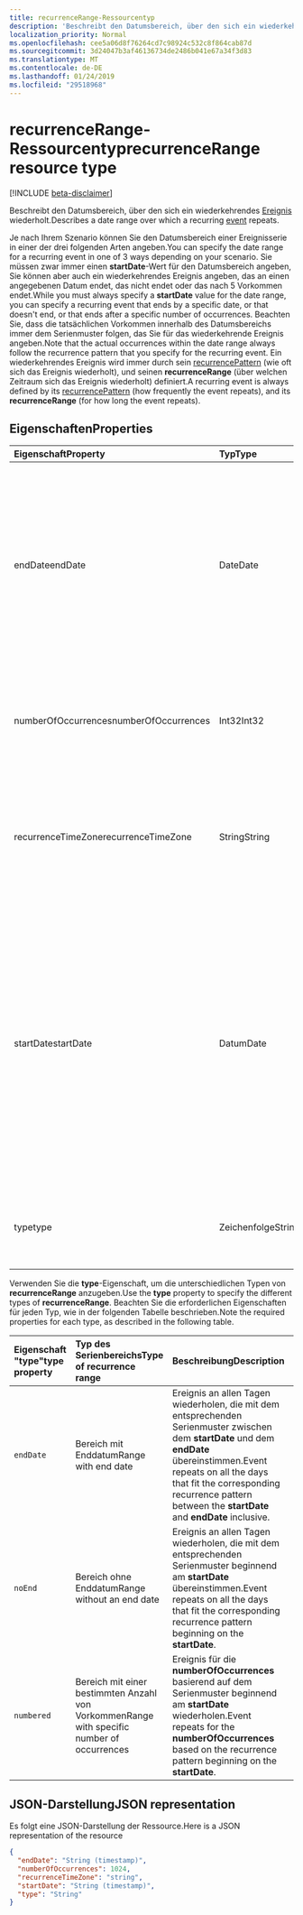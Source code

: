 ```yaml
---
title: recurrenceRange-Ressourcentyp
description: 'Beschreibt den Datumsbereich, über den sich ein wiederkehrendes Ereignis wiederholt. '
localization_priority: Normal
ms.openlocfilehash: cee5a06d8f76264cd7c98924c532c8f864cab87d
ms.sourcegitcommit: 3d24047b3af46136734de2486b041e67a34f3d83
ms.translationtype: MT
ms.contentlocale: de-DE
ms.lasthandoff: 01/24/2019
ms.locfileid: "29518968"
---
```

# <a name="recurrencerange-resource-type"></a><span data-ttu-id="d9f2e-103">recurrenceRange-Ressourcentyp</span><span class="sxs-lookup"><span data-stu-id="d9f2e-103">recurrenceRange resource type</span></span>

[!INCLUDE [beta-disclaimer](../../includes/beta-disclaimer.md)]

<span data-ttu-id="d9f2e-104">Beschreibt den Datumsbereich, über den sich ein wiederkehrendes [Ereignis](event.md) wiederholt.</span><span class="sxs-lookup"><span data-stu-id="d9f2e-104">Describes a date range over which a recurring [event](event.md) repeats.</span></span> 

<span data-ttu-id="d9f2e-105">Je nach Ihrem Szenario können Sie den Datumsbereich einer Ereignisserie in einer der drei folgenden Arten angeben.</span><span class="sxs-lookup"><span data-stu-id="d9f2e-105">You can specify the date range for a recurring event in one of 3 ways depending on your scenario.</span></span> <span data-ttu-id="d9f2e-106">Sie müssen zwar immer einen **startDate**-Wert für den Datumsbereich angeben, Sie können aber auch ein wiederkehrendes Ereignis angeben, das an einen angegebenen Datum endet, das nicht endet oder das nach 5 Vorkommen endet.</span><span class="sxs-lookup"><span data-stu-id="d9f2e-106">While you must always specify a **startDate** value for the date range, you can specify a recurring event that ends by a specific date, or that doesn't end, or that ends after a specific number of occurrences.</span></span> <span data-ttu-id="d9f2e-107">Beachten Sie, dass die tatsächlichen Vorkommen innerhalb des Datumsbereichs immer dem Serienmuster folgen, das Sie für das wiederkehrende Ereignis angeben.</span><span class="sxs-lookup"><span data-stu-id="d9f2e-107">Note that the actual occurrences within the date range always follow the recurrence pattern that you specify for the recurring event.</span></span> <span data-ttu-id="d9f2e-108">Ein wiederkehrendes Ereignis wird immer durch sein [recurrencePattern](recurrencepattern.md) (wie oft sich das Ereignis wiederholt), und seinen **recurrenceRange** (über welchen Zeitraum sich das Ereignis wiederholt) definiert.</span><span class="sxs-lookup"><span data-stu-id="d9f2e-108">A recurring event is always defined by its [recurrencePattern](recurrencepattern.md) (how frequently the event repeats), and its **recurrenceRange** (for how long the event repeats).</span></span>


## <a name="properties"></a><span data-ttu-id="d9f2e-109">Eigenschaften</span><span class="sxs-lookup"><span data-stu-id="d9f2e-109">Properties</span></span>

| <span data-ttu-id="d9f2e-110">Eigenschaft</span><span class="sxs-lookup"><span data-stu-id="d9f2e-110">Property</span></span>     | <span data-ttu-id="d9f2e-111">Typ</span><span class="sxs-lookup"><span data-stu-id="d9f2e-111">Type</span></span>   |<span data-ttu-id="d9f2e-112">Beschreibung</span><span class="sxs-lookup"><span data-stu-id="d9f2e-112">Description</span></span>|
|:---------------|:--------|:----------|
|<span data-ttu-id="d9f2e-113">endDate</span><span class="sxs-lookup"><span data-stu-id="d9f2e-113">endDate</span></span>|<span data-ttu-id="d9f2e-114">Date</span><span class="sxs-lookup"><span data-stu-id="d9f2e-114">Date</span></span>|<span data-ttu-id="d9f2e-115">Das Datum zum Beenden des Anwendens des Musters.</span><span class="sxs-lookup"><span data-stu-id="d9f2e-115">The date to stop applying the recurrence pattern.</span></span> <span data-ttu-id="d9f2e-116">Je nach dem Serienmuster des Ereignisses ist das letzte Vorkommen der Besprechung möglicherweise nicht an diesem Datum.</span><span class="sxs-lookup"><span data-stu-id="d9f2e-116">Depending on the recurrence pattern of the event, the last occurrence of the meeting may not be this date.</span></span> <span data-ttu-id="d9f2e-117">Erforderlich, wenn **type** `endDate` ist.</span><span class="sxs-lookup"><span data-stu-id="d9f2e-117">Required if **type** is `endDate`.</span></span>|
|<span data-ttu-id="d9f2e-118">numberOfOccurrences</span><span class="sxs-lookup"><span data-stu-id="d9f2e-118">numberOfOccurrences</span></span>|<span data-ttu-id="d9f2e-119">Int32</span><span class="sxs-lookup"><span data-stu-id="d9f2e-119">Int32</span></span>|<span data-ttu-id="d9f2e-120">Die Anzahl von Wiederholungen für das Ereignis.</span><span class="sxs-lookup"><span data-stu-id="d9f2e-120">The number of times to repeat the event.</span></span> <span data-ttu-id="d9f2e-121">Erforderlich; muss positiv sein, wenn **type** `numbered` ist.</span><span class="sxs-lookup"><span data-stu-id="d9f2e-121">Required and must be positive if **type** is `numbered`.</span></span>|
|<span data-ttu-id="d9f2e-122">recurrenceTimeZone</span><span class="sxs-lookup"><span data-stu-id="d9f2e-122">recurrenceTimeZone</span></span>|<span data-ttu-id="d9f2e-123">String</span><span class="sxs-lookup"><span data-stu-id="d9f2e-123">String</span></span> |<span data-ttu-id="d9f2e-124">Zeitzone für die **startDate**- und **endDate**-Eigenschaften.</span><span class="sxs-lookup"><span data-stu-id="d9f2e-124">Time zone for the **startDate** and **endDate** properties.</span></span> <span data-ttu-id="d9f2e-125">Optional.</span><span class="sxs-lookup"><span data-stu-id="d9f2e-125">Optional.</span></span> <span data-ttu-id="d9f2e-126">Falls nicht angegeben, wird die Zeitzone des Ereignisses verwendet.</span><span class="sxs-lookup"><span data-stu-id="d9f2e-126">If not specified, the time zone of the event is used.</span></span>|
|<span data-ttu-id="d9f2e-127">startDate</span><span class="sxs-lookup"><span data-stu-id="d9f2e-127">startDate</span></span>|<span data-ttu-id="d9f2e-128">Datum</span><span class="sxs-lookup"><span data-stu-id="d9f2e-128">Date</span></span>|<span data-ttu-id="d9f2e-129">Das Datum zum Starten des Anwendens des Musters.</span><span class="sxs-lookup"><span data-stu-id="d9f2e-129">The date to start applying the recurrence pattern.</span></span> <span data-ttu-id="d9f2e-130">Je nach dem Serienmuster des Ereignisses findet das erste Vorkommen der Besprechung möglicherweise an diesem Datum oder später statt.</span><span class="sxs-lookup"><span data-stu-id="d9f2e-130">The first occurrence of the meeting may be this date or later, depending on the recurrence pattern of the event.</span></span> <span data-ttu-id="d9f2e-131">Muss der gleiche Wert wie die **start**-Eigenschaft des wiederkehrenden [Ereignisses](event.md) sein.</span><span class="sxs-lookup"><span data-stu-id="d9f2e-131">Must be the same value as the **start** property of the recurring [event](event.md).</span></span> <span data-ttu-id="d9f2e-132">Erforderlich.</span><span class="sxs-lookup"><span data-stu-id="d9f2e-132">Required.</span></span>|
|<span data-ttu-id="d9f2e-133">type</span><span class="sxs-lookup"><span data-stu-id="d9f2e-133">type</span></span>|<span data-ttu-id="d9f2e-134">Zeichenfolge</span><span class="sxs-lookup"><span data-stu-id="d9f2e-134">String</span></span>|<span data-ttu-id="d9f2e-135">Der Serienbereich.</span><span class="sxs-lookup"><span data-stu-id="d9f2e-135">The recurrence range.</span></span> <span data-ttu-id="d9f2e-136">Mögliche Werte: `endDate`, `noEnd`, `numbered`.</span><span class="sxs-lookup"><span data-stu-id="d9f2e-136">Possible values are: `endDate`, `noEnd`, `numbered`.</span></span> <span data-ttu-id="d9f2e-137">Erforderlich.</span><span class="sxs-lookup"><span data-stu-id="d9f2e-137">Required.</span></span>|

<span data-ttu-id="d9f2e-138">Verwenden Sie die **type**-Eigenschaft, um die unterschiedlichen Typen von **recurrenceRange** anzugeben.</span><span class="sxs-lookup"><span data-stu-id="d9f2e-138">Use the **type** property to specify the different types of **recurrenceRange**.</span></span> <span data-ttu-id="d9f2e-139">Beachten Sie die erforderlichen Eigenschaften für jeden Typ, wie in der folgenden Tabelle beschrieben.</span><span class="sxs-lookup"><span data-stu-id="d9f2e-139">Note the required properties for each type, as described in the following table.</span></span>

| <span data-ttu-id="d9f2e-140">Eigenschaft "type"</span><span class="sxs-lookup"><span data-stu-id="d9f2e-140">type property</span></span>  | <span data-ttu-id="d9f2e-141">Typ des Serienbereichs</span><span class="sxs-lookup"><span data-stu-id="d9f2e-141">Type of recurrence range</span></span> | <span data-ttu-id="d9f2e-142">Beschreibung</span><span class="sxs-lookup"><span data-stu-id="d9f2e-142">Description</span></span> | <span data-ttu-id="d9f2e-143">Beispiel</span><span class="sxs-lookup"><span data-stu-id="d9f2e-143">Example</span></span> | <span data-ttu-id="d9f2e-144">Erforderliche Eigenschaften</span><span class="sxs-lookup"><span data-stu-id="d9f2e-144">Required properties</span></span> |
|:-------|:---------------|:--------|:--------|:--------|
|`endDate` |<span data-ttu-id="d9f2e-145">Bereich mit Enddatum</span><span class="sxs-lookup"><span data-stu-id="d9f2e-145">Range with end date</span></span> | <span data-ttu-id="d9f2e-146">Ereignis an allen Tagen wiederholen, die mit dem entsprechenden Serienmuster zwischen dem **startDate** und dem **endDate** übereinstimmen.</span><span class="sxs-lookup"><span data-stu-id="d9f2e-146">Event repeats on all the days that fit the corresponding recurrence pattern between the **startDate** and **endDate** inclusive.</span></span> | <span data-ttu-id="d9f2e-147">Ereignis im Datumsbereich zwischen 1. Juni 2017 und 15. Juni 2017 wiederholen.</span><span class="sxs-lookup"><span data-stu-id="d9f2e-147">Repeat event in the date range between June 1, 2017 and June 15, 2017.</span></span> | <span data-ttu-id="d9f2e-148">**type**, **startDate**, **endDate**</span><span class="sxs-lookup"><span data-stu-id="d9f2e-148">**type**, **startDate**, **endDate**</span></span> | 
|`noEnd`   |<span data-ttu-id="d9f2e-149">Bereich ohne Enddatum</span><span class="sxs-lookup"><span data-stu-id="d9f2e-149">Range without an end date</span></span> | <span data-ttu-id="d9f2e-150">Ereignis an allen Tagen wiederholen, die mit dem entsprechenden Serienmuster beginnend am **startDate** übereinstimmen.</span><span class="sxs-lookup"><span data-stu-id="d9f2e-150">Event repeats on all the days that fit the corresponding recurrence pattern beginning on the **startDate**.</span></span> | <span data-ttu-id="d9f2e-151">Ereignis im Datumsbereich beginnend am 1. Juni 2017 unbegrenzt wiederholen.</span><span class="sxs-lookup"><span data-stu-id="d9f2e-151">Repeat event in the date range starting on June 1, 2017 indefinitely.</span></span> | <span data-ttu-id="d9f2e-152">**type**, **startDate**</span><span class="sxs-lookup"><span data-stu-id="d9f2e-152">**type**, **startDate**</span></span> |
|`numbered`|<span data-ttu-id="d9f2e-153">Bereich mit einer bestimmten Anzahl von Vorkommen</span><span class="sxs-lookup"><span data-stu-id="d9f2e-153">Range with specific number of occurrences</span></span> | <span data-ttu-id="d9f2e-154">Ereignis für die **numberOfOccurrences** basierend auf dem Serienmuster beginnend am **startDate** wiederholen.</span><span class="sxs-lookup"><span data-stu-id="d9f2e-154">Event repeats for the **numberOfOccurrences** based on the recurrence pattern beginning on the **startDate**.</span></span> | <span data-ttu-id="d9f2e-155">Ereignis im Datumsbereich beginnend am 1. Juni 2017 für 10 Vorkommen wiederholen.</span><span class="sxs-lookup"><span data-stu-id="d9f2e-155">Repeat event in the date range starting on June 1, 2017, for 10 occurrences.</span></span>  | <span data-ttu-id="d9f2e-156">**type**, **startDate**, **numberOfOccurrences**</span><span class="sxs-lookup"><span data-stu-id="d9f2e-156">**type**, **startDate**, **numberOfOccurrences**</span></span> |

## <a name="json-representation"></a><span data-ttu-id="d9f2e-157">JSON-Darstellung</span><span class="sxs-lookup"><span data-stu-id="d9f2e-157">JSON representation</span></span>

<span data-ttu-id="d9f2e-158">Es folgt eine JSON-Darstellung der Ressource.</span><span class="sxs-lookup"><span data-stu-id="d9f2e-158">Here is a JSON representation of the resource</span></span>

<!-- {
  "blockType": "resource",
  "optionalProperties": [

  ],
  "@odata.type": "microsoft.graph.recurrenceRange"
}-->

```json
{
  "endDate": "String (timestamp)",
  "numberOfOccurrences": 1024,
  "recurrenceTimeZone": "string",
  "startDate": "String (timestamp)",
  "type": "String"
}

```

<!-- uuid: 8fcb5dbc-d5aa-4681-8e31-b001d5168d79
2015-10-25 14:57:30 UTC -->
<!--
{
  "type": "#page.annotation",
  "description": "recurrenceRange resource",
  "keywords": "",
  "section": "documentation",
  "tocPath": "",
  "suppressions": [
    "Warning: /api-reference/beta/resources/recurrencerange.md:\r\n      Failed to parse any rows out of table with headers: | type property  | Type of recurrence range | Description | Example | Required properties |",
    "Error: /api-reference/beta/resources/recurrencerange.md:\r\n      Exception processing links.\r\n    System.ArgumentException: Link Definition was null. Link text: !INCLUDE [beta-disclaimer](../../includes/beta-disclaimer.md)\r\n      at ApiDoctor.Validation.DocFile.get_LinkDestinations()\r\n      at ApiDoctor.Validation.DocSet.ValidateLinks(Boolean includeWarnings, String[] relativePathForFiles, IssueLogger issues, Boolean requireFilenameCaseMatch, Boolean printOrphanedFiles)"
  ]
}
-->
